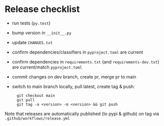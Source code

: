 # Release checklist

- run tests (`py.test`)
- bump version in `__init__.py`
- update `CHANGES.txt`
- confirm dependencies/classifiers in `pyproject.toml` are current
- confirm dependencies in `requirements.txt` (and `requirements-dev.txt`) are current/match `pyproject.toml`
- commit changes on dev branch, create pr, merge pr to main
- switch to main branch locally, pull latest, create tag & push:
		
		git checkout main
		git pull
		git tag -a <version> -m <version> && git push

Note that releases are automatically published (to pypi & github) on tag via `.github/workflows/release.yml`